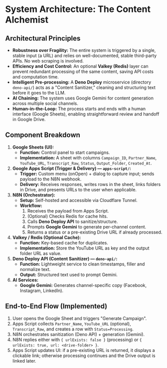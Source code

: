 # **System Architecture: The Content Alchemist**

## **Architectural Principles**

* **Robustness over Fragility:** The entire system is triggered by a single, stable input (a URL) and relies on well-documented, stable third-party APIs. No web scraping is involved.  
* **Efficiency and Cost Control:** An optional **Valkey (Redis)** layer can prevent redundant processing of the same content, saving API costs and computation time.  
* **Intelligent Pre-processing:** A **Deno Deploy** microservice (directory `deno-api/`) acts as a "Content Sanitizer," cleaning and structuring text before it goes to the LLM.  
* **AI Chaining:** The system uses Google Gemini for content generation across multiple social channels.  
* **Human-in-the-Loop:** The process starts and ends with a human interface (Google Sheets), enabling straightforward review and handoff in Google Drive.

## **Component Breakdown**

1. **Google Sheets (UI):**  
   * **Function:** Control panel to start campaigns.  
   * **Implementation:** A sheet with columns `Campaign_ID`, `Partner_Name`, `YouTube_URL`, `Transcript_Raw`, `Status`, `Output_Folder`, `Created_At`.
2. **Google Apps Script (Trigger & Delivery) — `apps-script/`:**  
   * **Trigger:** Custom menu (onOpen) + dialog to capture input; sends payload to the N8N webhook.  
   * **Delivery:** Receives responses, writes rows in the sheet, links folders in Drive, and presents URLs to the user when applicable.
3. **N8N (Orchestrator):**  
   * **Setup:** Self-hosted and accessible via Cloudflare Tunnel.  
   * **Workflow:**  
     1. Receives the payload from Apps Script.  
     2. (Optional) Checks Redis for cache hits.  
     3. Calls **Deno Deploy API** to sanitize/structure.  
     4. Prompts **Google Gemini** to generate per-channel content.  
     5. Returns a status or a pre-existing Drive URL if already processed.
4. **Valkey / Redis (Optional Cache):**  
   * **Function:** Key-based cache for duplicates.  
   * **Implementation:** Store the YouTube URL as key and the output folder URL as value.
5. **Deno Deploy API (Content Sanitizer) — `deno-api/`:**  
   * **Function:** Lightweight service to clean timestamps, filler and normalize text.  
   * **Output:** Structured text used to prompt Gemini.
6. **AI Services:**  
   * **Google Gemini:** Generates channel-specific copy (Facebook, Instagram, LinkedIn).

## **End-to-End Flow (Implemented)**

1) User opens the Google Sheet and triggers "Generate Campaign".  
2) Apps Script collects `Partner_Name`, `YouTube_URL` (optional), `Transcript_Raw`, and creates a row with `Status=Processing`.  
3) N8N orchestrates sanitization (Deno API) + generation (Gemini).  
4) N8N replies either with `{ urlExists: false }` (processing) or `{ urlExists: true, url: <drive-folder> }`.  
5) Apps Script updates UI: if a pre-existing URL is returned, it displays a clickable link; otherwise processing continues and the Drive output is linked later.